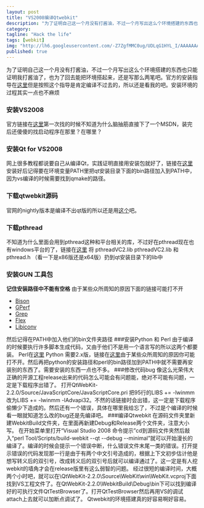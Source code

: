 ```yaml
---
layout: post
title: "VS2008编译Qtwebkit"
description: "为了证明自己这一个月没有打酱油，不过一个月写出这么个环境搭建的东西也只能证明我打酱油了，也为了回去能把环境搭起来，还是写那么两笔吧。"
category:
tagline: "Hack the life"
tags: [webkit]
img: "http://lh6.googleusercontent.com/-Z7ZgfMMC0ug/UDLqG1HYL_I/AAAAAAAAAVk/0BlqB3-i35Q/s215/webkit.png"
published: true
---
```


为了证明自己这一个月没有打酱油，不过一个月写出这么个环境搭建的东西也只能证明我打酱油了，也为了回去能把环境搭起来，还是写那么两笔吧。官方的安装指导在[这里](http://trac.webkit.org/wiki/BuildingQtOnWindows)但是按照这个指导是肯定编译不过去的，所以还是看我的吧。安装环境的过程其实一点也不麻烦
### 安装VS2008
 官方链接在[这里](http://www.microsoft.com/zh-cn/download/details.aspx?id=3713)第一次找的时候不知道为什么脑抽筋直接下了一个MSDN，装完后还傻傻的找启动程序在那里？在哪里？
### 安装Qt for VS2008
 网上很多教程都说要自己从编译Qt，实践证明直接用安装包就好了，链接在[这里](http://qt.nokia.com/downloads/windows-cpp-vs2008)安装好后记得要在环境变量PATH里把qt安装目录下面的bin路径加入到PATH中，因为vs编译的时候需要找到qmake的路径。
### 下载qtwebkit源码
官网的nightly版本是编译不出qt版的所以还是用[这个](http://get.qt.nokia.com/qtwebkit/QtWebKit-2.2.0.tar.gz)吧。
### 下载pthread
 不知道为什么里面会用到pthread这种和平台相关的库，不过好在pthread现在也有windows平台的了，链接在[这里](ftp://sourceware.org/pub/pthreads-win32/pthreads-w32-2-9-1-release.zip)
将 pthreadVC2.lib  pthreadVC2.lib 和pthread.h （看一下是x86版还是x64版）扔到qt安装目录下的lib中
### 安装GUN 工具包
**记住安装路径中不能有空格** 
由于某些众所周知的原因下面的链接可能打不开

* [Bison](http://gnuwin32.sourceforge.net/downlinks/bison.php)
* [GPerf](http://gnuwin32.sourceforge.net/downlinks/gperf.php)
* [Grep](http://gnuwin32.sourceforge.net/downlinks/grep.php)
* [Flex](http://gnuwin32.sourceforge.net/downlinks/flex.php)
* [Libiconv](http://gnuwin32.sourceforge.net/downlinks/libiconv.php)

然后记得在PATH中加入他们的bin文件夹路径
###安装Python 和 Perl
由于编译的时候要执行许多脚本生成代码，又由于他们不是用一个语言写的所以这两个都要装。
Perl在[这里](http://www.activestate.com/activeperl/downloads)
Python 需要2.x版，链接在[这里](http://www.python.org/download/)由于某些众所周知的原因你可能打不开。然后再把python的安装路径和perl的bin路径加到PATH中就不需要再安装别的东西了。需要安装的东西一点也不多。
###修改代码bug
像这么光荣伟大正确的开源工程release出来的代码怎么可能会有问题能，绝对不可能有问题，一定是下载程序出错了。
打开QtWebKit-2.2.0/Source/JavaScriptCore/JavaScriptCore.pri 把95行的LIBS += -lwinmm 改为LIBS += -lwinmm -lAdvapi32。不然的话链接时会出错，这一定是下载程序偷懒少下造成的。然后还有一个错误，具体在哪里我给忘了，不过是个编译的时候看一眼就知道怎么改的bug还是先编译吧。
###编译Qtwebkit
在源码文件夹里新建WebkitBuild文件夹，在里面再新建Debug和Release两个文件夹，注意大小写。
在开始菜单里打开“Visual Studio 2008 命令提示”cd到源码文件夹然后敲入“perl Tool/Scripts/build-webkit --qt --debug --minimal”就可以开始漫长的编译了。编译的时候会提示一个错误中断，什么错误文件末尾一类的错误。打开提示错误的代码发现那一行是由于有两个中文引号造成的，根据上下文初步估计他是想写转义后的双引号，改成转义后的双引号后就可以编译通过了。这一定是有人挖webkit的墙角才会在release版里有这么弱智的问题。
经过很短的编译时间，大概两个小时吧，就可以在\QtWebKit-2.2.0\Source\WebKit\win\WebKit.vcproj下面找到VS工程文件了。在QtWebKit-2.2.0\WebkitBuild\Debug\bin下可以找到编译好的可执行文件QtTestBrowser了。打开QtTestBrowser然后再用VS的调试attach上去就可以加断点调试了。
Qtwebkit的环境搭建真的好容易啊好容易。